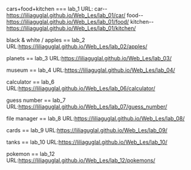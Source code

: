 cars+food+kitchen ===  lab_1  URL:    car--https://liliaguglal.github.io/Web_Les/lab_01/car/
                                      food--https://liliaguglal.github.io/Web_Les/lab_01/food/
                                      kitchen--https://liliaguglal.github.io/Web_Les/lab_01/kitchen/

black & white / apples ==   lab_2  URL:https://liliaguglal.github.io/Web_Les/lab_02/apples/ 

planets ==  lab_3  URL:https://liliaguglal.github.io/Web_Les/lab_03/

museum ==  lab_4  URL:https://liliaguglal.github.io/Web_Les/lab_04/

calculator ==  lab_6  URL:https://liliaguglal.github.io/Web_Les/lab_06/calculator/

guess number ==  lab_7  URL:https://liliaguglal.github.io/Web_Les/lab_07/guess_number/

file manager ==  lab_8  URL:https://liliaguglal.github.io/Web_Les/lab_08/

cards ==  lab_9  URL:https://liliaguglal.github.io/Web_Les/lab_09/

tanks ==  lab_10  URL:https://liliaguglal.github.io/Web_Les/lab_10/

pokemon ==  lab_12  URL:https://liliaguglal.github.io/Web_Les/lab_12/pokemons/
